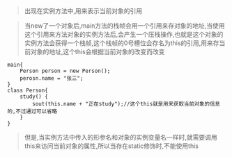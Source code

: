 
>出现在实例方法中,用来表示当前对象的引用

>当new了一个对象后,main方法的栈帧会用一个引用来存对象的地址,当使用这个引用来方法对象的实例方法后,会产生一个压栈操作,也就是这个对象的实例方法会获得一个栈帧,这个栈帧的0号槽位会存名为this的引用,用来存当前对象的地址,这个this会根据当前对象的改变而改变

```
main{
	Person person = new Person();
	perosn.name = "张三";
}
class Person{
	study() {
		sout(this.name + "正在study");//这个this就是用来获取当前对象的信息的,不过通过可以省略
	}
}
```

>但是,当实例方法中传入的形参名和对象的实例变量名一样时,就需要调用this来访问当前对象的属性,所以当存在static修饰时,不能使用this



